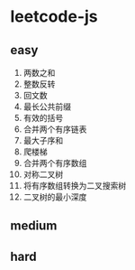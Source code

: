 # leetcode-js

## easy
1. 两数之和
7. 整数反转
9. 回文数
14. 最长公共前缀
20. 有效的括号
21. 合并两个有序链表
53. 最大子序和
70. 爬楼梯
88. 合并两个有序数组
101. 对称二叉树
108. 将有序数组转换为二叉搜索树
111. 二叉树的最小深度

## medium


## hard